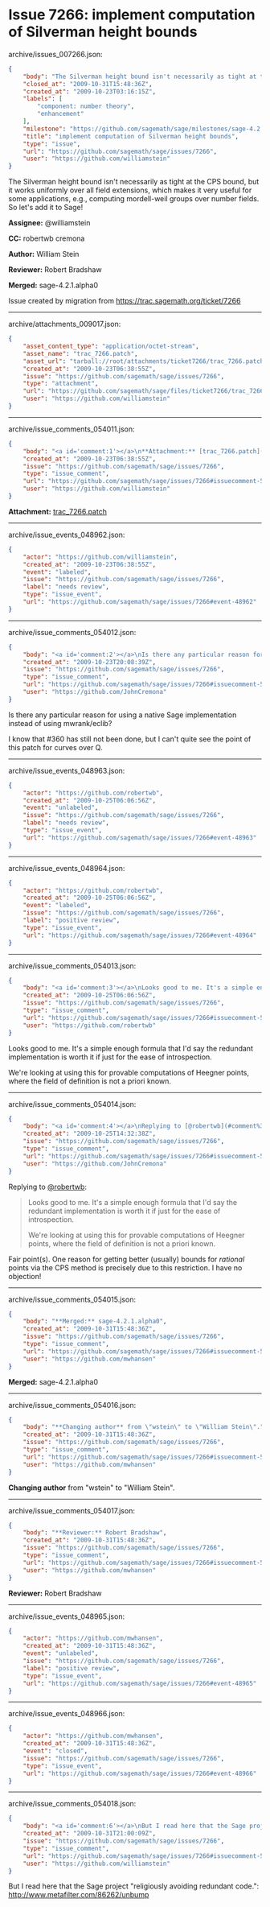 # Issue 7266: implement computation of Silverman height bounds

archive/issues_007266.json:
```json
{
    "body": "The Silverman height bound isn't necessarily as tight at the CPS bound, but it works uniformly over all field extensions, which makes it very useful for some applications, e.g., computing mordell-weil groups over number fields.   So let's add it to Sage!\n\n**Assignee:** @williamstein\n\n**CC:**  robertwb cremona\n\n**Author:** William Stein\n\n**Reviewer:** Robert Bradshaw\n\n**Merged:** sage-4.2.1.alpha0\n\nIssue created by migration from https://trac.sagemath.org/ticket/7266\n\n",
    "closed_at": "2009-10-31T15:48:36Z",
    "created_at": "2009-10-23T03:16:15Z",
    "labels": [
        "component: number theory",
        "enhancement"
    ],
    "milestone": "https://github.com/sagemath/sage/milestones/sage-4.2.1",
    "title": "implement computation of Silverman height bounds",
    "type": "issue",
    "url": "https://github.com/sagemath/sage/issues/7266",
    "user": "https://github.com/williamstein"
}
```
The Silverman height bound isn't necessarily as tight at the CPS bound, but it works uniformly over all field extensions, which makes it very useful for some applications, e.g., computing mordell-weil groups over number fields.   So let's add it to Sage!

**Assignee:** @williamstein

**CC:**  robertwb cremona

**Author:** William Stein

**Reviewer:** Robert Bradshaw

**Merged:** sage-4.2.1.alpha0

Issue created by migration from https://trac.sagemath.org/ticket/7266





---

archive/attachments_009017.json:
```json
{
    "asset_content_type": "application/octet-stream",
    "asset_name": "trac_7266.patch",
    "asset_url": "tarball://root/attachments/ticket7266/trac_7266.patch",
    "created_at": "2009-10-23T06:38:55Z",
    "issue": "https://github.com/sagemath/sage/issues/7266",
    "type": "attachment",
    "url": "https://github.com/sagemath/sage/files/ticket7266/trac_7266.patch",
    "user": "https://github.com/williamstein"
}
```



---

archive/issue_comments_054011.json:
```json
{
    "body": "<a id='comment:1'></a>\n**Attachment:** [trac_7266.patch](https://github.com/sagemath/sage/files/ticket7266/trac_7266.patch)",
    "created_at": "2009-10-23T06:38:55Z",
    "issue": "https://github.com/sagemath/sage/issues/7266",
    "type": "issue_comment",
    "url": "https://github.com/sagemath/sage/issues/7266#issuecomment-54011",
    "user": "https://github.com/williamstein"
}
```

<a id='comment:1'></a>
**Attachment:** [trac_7266.patch](https://github.com/sagemath/sage/files/ticket7266/trac_7266.patch)



---

archive/issue_events_048962.json:
```json
{
    "actor": "https://github.com/williamstein",
    "created_at": "2009-10-23T06:38:55Z",
    "event": "labeled",
    "issue": "https://github.com/sagemath/sage/issues/7266",
    "label": "needs review",
    "type": "issue_event",
    "url": "https://github.com/sagemath/sage/issues/7266#event-48962"
}
```



---

archive/issue_comments_054012.json:
```json
{
    "body": "<a id='comment:2'></a>\nIs there any particular reason for using a native Sage implementation instead of using mwrank/eclib?\n\nI know that #360 has still not been done, but I can't quite see the  point of this patch for curves over Q.",
    "created_at": "2009-10-23T20:08:39Z",
    "issue": "https://github.com/sagemath/sage/issues/7266",
    "type": "issue_comment",
    "url": "https://github.com/sagemath/sage/issues/7266#issuecomment-54012",
    "user": "https://github.com/JohnCremona"
}
```

<a id='comment:2'></a>
Is there any particular reason for using a native Sage implementation instead of using mwrank/eclib?

I know that #360 has still not been done, but I can't quite see the  point of this patch for curves over Q.



---

archive/issue_events_048963.json:
```json
{
    "actor": "https://github.com/robertwb",
    "created_at": "2009-10-25T06:06:56Z",
    "event": "unlabeled",
    "issue": "https://github.com/sagemath/sage/issues/7266",
    "label": "needs review",
    "type": "issue_event",
    "url": "https://github.com/sagemath/sage/issues/7266#event-48963"
}
```



---

archive/issue_events_048964.json:
```json
{
    "actor": "https://github.com/robertwb",
    "created_at": "2009-10-25T06:06:56Z",
    "event": "labeled",
    "issue": "https://github.com/sagemath/sage/issues/7266",
    "label": "positive review",
    "type": "issue_event",
    "url": "https://github.com/sagemath/sage/issues/7266#event-48964"
}
```



---

archive/issue_comments_054013.json:
```json
{
    "body": "<a id='comment:3'></a>\nLooks good to me. It's a simple enough formula that I'd say the redundant implementation is worth it if just for the ease of introspection. \n\nWe're looking at using this for provable computations of Heegner points, where the field of definition is not a priori known.",
    "created_at": "2009-10-25T06:06:56Z",
    "issue": "https://github.com/sagemath/sage/issues/7266",
    "type": "issue_comment",
    "url": "https://github.com/sagemath/sage/issues/7266#issuecomment-54013",
    "user": "https://github.com/robertwb"
}
```

<a id='comment:3'></a>
Looks good to me. It's a simple enough formula that I'd say the redundant implementation is worth it if just for the ease of introspection. 

We're looking at using this for provable computations of Heegner points, where the field of definition is not a priori known.



---

archive/issue_comments_054014.json:
```json
{
    "body": "<a id='comment:4'></a>\nReplying to [@robertwb](#comment%3A3):\n> Looks good to me. It's a simple enough formula that I'd say the redundant implementation is worth it if just for the ease of introspection. \n> \n> We're looking at using this for provable computations of Heegner points, where the field of definition is not a priori known. \n\nFair point(s).  One reason for getting better (usually) bounds for *rational* points via the CPS method is precisely due to this restriction.  I have no objection!",
    "created_at": "2009-10-25T14:32:38Z",
    "issue": "https://github.com/sagemath/sage/issues/7266",
    "type": "issue_comment",
    "url": "https://github.com/sagemath/sage/issues/7266#issuecomment-54014",
    "user": "https://github.com/JohnCremona"
}
```

<a id='comment:4'></a>
Replying to [@robertwb](#comment%3A3):
> Looks good to me. It's a simple enough formula that I'd say the redundant implementation is worth it if just for the ease of introspection. 
> 
> We're looking at using this for provable computations of Heegner points, where the field of definition is not a priori known. 

Fair point(s).  One reason for getting better (usually) bounds for *rational* points via the CPS method is precisely due to this restriction.  I have no objection!



---

archive/issue_comments_054015.json:
```json
{
    "body": "**Merged:** sage-4.2.1.alpha0",
    "created_at": "2009-10-31T15:48:36Z",
    "issue": "https://github.com/sagemath/sage/issues/7266",
    "type": "issue_comment",
    "url": "https://github.com/sagemath/sage/issues/7266#issuecomment-54015",
    "user": "https://github.com/mwhansen"
}
```

**Merged:** sage-4.2.1.alpha0



---

archive/issue_comments_054016.json:
```json
{
    "body": "**Changing author** from \"wstein\" to \"William Stein\".",
    "created_at": "2009-10-31T15:48:36Z",
    "issue": "https://github.com/sagemath/sage/issues/7266",
    "type": "issue_comment",
    "url": "https://github.com/sagemath/sage/issues/7266#issuecomment-54016",
    "user": "https://github.com/mwhansen"
}
```

**Changing author** from "wstein" to "William Stein".



---

archive/issue_comments_054017.json:
```json
{
    "body": "**Reviewer:** Robert Bradshaw",
    "created_at": "2009-10-31T15:48:36Z",
    "issue": "https://github.com/sagemath/sage/issues/7266",
    "type": "issue_comment",
    "url": "https://github.com/sagemath/sage/issues/7266#issuecomment-54017",
    "user": "https://github.com/mwhansen"
}
```

**Reviewer:** Robert Bradshaw



---

archive/issue_events_048965.json:
```json
{
    "actor": "https://github.com/mwhansen",
    "created_at": "2009-10-31T15:48:36Z",
    "event": "unlabeled",
    "issue": "https://github.com/sagemath/sage/issues/7266",
    "label": "positive review",
    "type": "issue_event",
    "url": "https://github.com/sagemath/sage/issues/7266#event-48965"
}
```



---

archive/issue_events_048966.json:
```json
{
    "actor": "https://github.com/mwhansen",
    "created_at": "2009-10-31T15:48:36Z",
    "event": "closed",
    "issue": "https://github.com/sagemath/sage/issues/7266",
    "type": "issue_event",
    "url": "https://github.com/sagemath/sage/issues/7266#event-48966"
}
```



---

archive/issue_comments_054018.json:
```json
{
    "body": "<a id='comment:6'></a>\nBut I read here that the Sage project \"religiously avoiding redundant code.\": http://www.metafilter.com/86262/unbump",
    "created_at": "2009-10-31T21:00:09Z",
    "issue": "https://github.com/sagemath/sage/issues/7266",
    "type": "issue_comment",
    "url": "https://github.com/sagemath/sage/issues/7266#issuecomment-54018",
    "user": "https://github.com/williamstein"
}
```

<a id='comment:6'></a>
But I read here that the Sage project "religiously avoiding redundant code.": http://www.metafilter.com/86262/unbump
